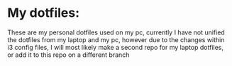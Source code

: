# My dotfiles:
These are my personal dotfiles used on my pc, currently I have not unified the dotfiles from my laptop and my pc, however due to the changes within i3 config files, I will most likely make a second repo for my laptop dotfiles, or add it to this repo on a different branch
